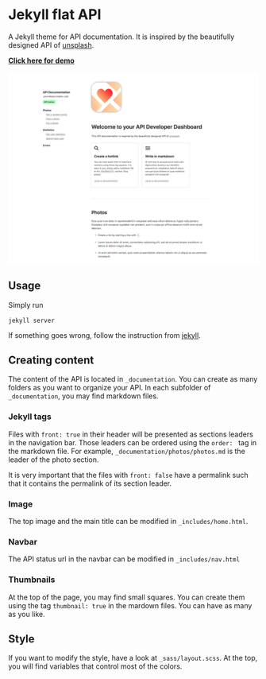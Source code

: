 # Jekyll flat API

A Jekyll theme for API documentation. It is inspired by the beautifully designed API of <a href="https://unsplash.com/documentation">unsplash</a>. 

[**Click here for demo**](https://jekyll-theme-api-documentation.github.io)

![](./assets/images/example1.png) 


## Usage

Simply run

```
jekyll server
```

If something goes wrong, follow the instruction from [jekyll](https://jekyllrb.com/docs/themes/).


## Creating content

The content of the API is located in `_documentation`. You can create as many folders as you want to organize your API. In each subfolder of `_documentation`, you may find markdown files. 

### Jekyll tags

Files with `front: true` in their header will be presented as sections leaders in the navigation bar. Those leaders can be ordered using the `order: ` tag in the markdown file. For example, `_documentation/photos/photos.md` is the leader of the photo section. 

It is very important that the files with `front: false` have a permalink such that it contains the permalink of its section leader. 

### Image

The top image and the main title can be modified in `_includes/home.html`. 

### Navbar

The API status url in the navbar can be modified in `_includes/nav.html`

### Thumbnails

At the top of the page, you may find small squares. You can create them using the tag `thumbnail: true` in the mardown files. You can have as many as you like.

## Style

If you want to modify the style, have a look at `_sass/layout.scss`. At the top, you will find variables that control most of the colors.
